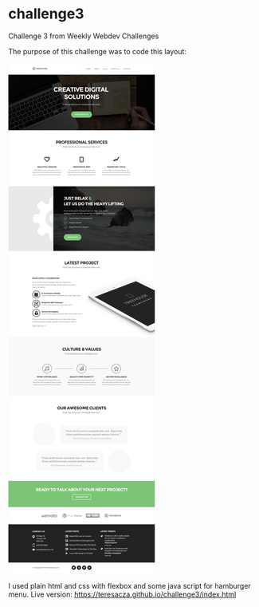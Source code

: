 # challenge3
Challenge 3 from Weekly Webdev Challenges

The purpose of this challenge was to code this layout:

![layout](3.jpg)

I used plain html and css with flexbox and some java script for hamburger menu.
Live version: https://teresacza.github.io/challenge3/index.html
